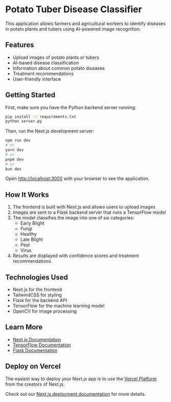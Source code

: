 # Potato Tuber Disease Classifier

This application allows farmers and agricultural workers to identify diseases in potato plants and tubers using AI-powered image recognition.

## Features

- Upload images of potato plants or tubers
- AI-based disease classification
- Information about common potato diseases
- Treatment recommendations
- User-friendly interface

## Getting Started

First, make sure you have the Python backend server running:

```bash
pip install -r requirements.txt
python server.py
```

Then, run the Next.js development server:

```bash
npm run dev
# or
yarn dev
# or
pnpm dev
# or
bun dev
```

Open [http://localhost:3000](http://localhost:3000) with your browser to see the application.

## How It Works

1. The frontend is built with Next.js and allows users to upload images
2. Images are sent to a Flask backend server that runs a TensorFlow model
3. The model classifies the image into one of six categories:
   - Early Blight
   - Fungi
   - Healthy
   - Late Blight
   - Pest
   - Virus
4. Results are displayed with confidence scores and treatment recommendations

## Technologies Used

- Next.js for the frontend
- TailwindCSS for styling
- Flask for the backend API
- TensorFlow for the machine learning model
- OpenCV for image processing

## Learn More

- [Next.js Documentation](https://nextjs.org/docs)
- [TensorFlow Documentation](https://www.tensorflow.org/api_docs)
- [Flask Documentation](https://flask.palletsprojects.com/)

## Deploy on Vercel

The easiest way to deploy your Next.js app is to use the [Vercel Platform](https://vercel.com/new?utm_medium=default-template&filter=next.js&utm_source=create-next-app&utm_campaign=create-next-app-readme) from the creators of Next.js.

Check out our [Next.js deployment documentation](https://nextjs.org/docs/app/building-your-application/deploying) for more details.
